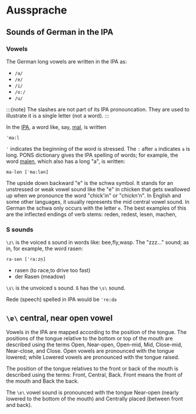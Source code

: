 # Aussprache

## Sounds of German in the IPA

### Vowels

The German long vowels are written in the IPA as:

- `/a/`
- `/e/`
- `/i/`
- `/o:/`
- `/u/`

:::{note}
The slashes are not part of its IPA pronouncation.  They are used to illustrate it is a single letter (not a word).
:::

In the [IPA](https://www.internationalphoneticalphabet.org/ipa-sounds/ipa-chart-with-sounds/), a word like, say, [mal](https://en.pons.com/translate/german-english/mal), is written

```
ˈma:l
```

`ˈ` indicates the beginning of the word is stressed.  The `:` after `a` indicates `a` is long. PONS dictionary gives
the IPA spelling of words; for example, the word [malen](https://en.pons.com/translate/german-english/malen), which also has a long "a", is written:

```
ma·len [ˈma:lən]
```

The upside down backward "e" is the schwa symbol. It stands for an unstressed or weak vowel sound like the "e" in chicken that gets swallowed
up when we pronounce the word "chick'in" or "chickn'n". In English and some other languages, it usually represents the mid central vowel sound.
In German the schwa only occurs with the letter `e`. The best examples of this are the inflected endings of verb stems: reden, redest, lesen, 
machen, 


###  S sounds

`\z\` is the voiced s sound in words like: bee,fly,wasp. The "zzz..." sound; as in, for example, the word rasen:

```
ra·sen [ˈra:zn̩]
```

- rasen (to race,to drive too fast)
- der Rasen (meadow)

`\s\` is the unvoiced s sound. `ß` has the `\s\` sound.

Rede (speech) spelled in IPA would be `'re:də`


## `\ɐ\` central, near open vowel

Vowels in the IPA are mapped according to the position of the tongue. The positions of the tongue relative to the bottom or top of the mouth are
described using the terms Open, Near-open, Open-mid, Mid, Close-mid, Near-close, and Close. Open vowels are pronounced with the tongue lowered;
while Lowered vowels are pronounced with the tongue raised.

The position of the tongue relatives to the front or back of the mouth is described using the terms: Front, Central, Back. Front means the front of the
mouth and Back the back.

The `\ɐ\` vowel sound is pronounced with the tongue Near-open (nearly lowered to the bottom of the mouth) and Centrally placed (between front and back).
